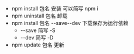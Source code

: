 * npm install 包名   安装   可以简写  npm i
* npm uninstall 包名   卸载
* npm install 包名 --save--dev   下载保存为运行依赖 
    * --save   简写 -S
    * --dev    简写 -D
* npm update  包名    更新